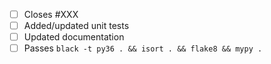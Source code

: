 - [ ] Closes #XXX
- [ ] Added/updated unit tests
- [ ] Updated documentation
- [ ] Passes ``black -t py36 . && isort . && flake8 && mypy .``
